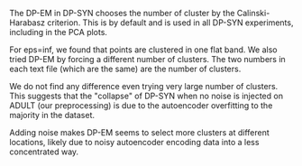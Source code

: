 The DP-EM in DP-SYN chooses the number of cluster by the Calinski-Harabasz criterion. This is by default and is used in all DP-SYN experiments, including in the PCA plots.

For eps=inf, we found that points are clustered in one flat band. We also tried DP-EM by forcing a different number of clusters.
The two numbers in each text file (which are the same) are the number of clusters.

We do not find any difference even trying very large number of clusters. 
This suggests that the "collapse" of DP-SYN when no noise is injected on ADULT (our preprocessing) is due to the autoencoder overfitting to the majority in the dataset.


Adding noise makes DP-EM seems to select more clusters at different locations, likely due to noisy autoencoder encoding data into a less concentrated way. 